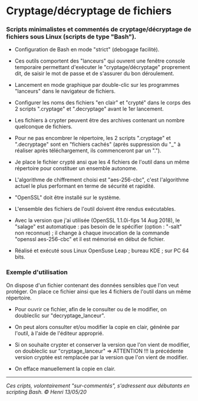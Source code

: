 # Cryptage/décryptage de fichiers

### Scripts minimalistes et commentés de cryptage/décryptage de fichiers sous Linux (scripts de type "Bash").

* Configuration de Bash en mode "strict" (debogage facilité).

* Ces outils comportent des "lanceurs" qui ouvrent une fenêtre console temporaire permettant d'exécuter le "cryptage/décryptage" proprement dit, de saisir le mot de passe et de s'assurer du bon déroulement.

* Lancement en mode graphique par double-clic sur les programmes "lanceurs" dans le navigateur de fichiers.

* Configurer les noms des fichiers "en clair" et "crypté" dans le corps des 2 scripts ".cryptage" et ".decryptage" avant le 1er lancement.

* Les fichiers à crypter peuvent être des archives contenant un nombre quelconque de fichiers.

* Pour ne pas encombrer le répertoire, les 2 scripts ".cryptage" et ".decryptage" sont en "fichiers cachés" (après suppression du "\_" à réaliser après téléchargement, ils commenceront par un ".").

* Je place le fichier crypté ansi que les 4 fichiers de l'outil dans un même répertoire pour constituer un ensemble autonome.

* L'algorithme de chiffrement choisi est "aes-256-cbc", c'est l'algorithme actuel le plus performant en terme de sécurité et rapidité.

* "OpenSSL" doit être installé sur le système.

* L'ensemble des fichiers de l'outil doivent être rendus exécutables.

* Avec la version que j'ai utilisée (OpenSSL 1.1.0i-fips  14 Aug 2018), le "salage" est automatique : pas besoin de le spécifier (option : "-salt" non reconnue) ; il change à chaque invocation de la commande "openssl aes-256-cbc" et il est mémorisé en début de fichier.

* Réalisé et exécuté sous Linux OpenSuse Leap ; bureau KDE ; sur PC 64 bits.

### Exemple d'utilisation

On dispose d'un fichier contenant des données sensibles que l'on veut protéger. On place ce fichier ainsi que les 4 fichiers de l'outil dans un même répertoire.

* Pour ouvrir ce fichier, afin de le consulter ou de le modifier, on doubleclic sur "decryptage_lanceur".

* On peut alors consulter et/ou modifier la copie en clair, générée par l'outil, à l'aide de l'éditeur approprié.

* Si on souhaite crypter et conserver la version que l'on vient de modifier, on doubleclic sur "cryptage_lanceur" => ATTENTION !!! la précédente version cryptée est remplacée par la version que l'on vient de modifier.

* On efface manuellement la copie en clair.

---
_Ces cripts, volontairement "sur-commentés", s'adressent aux débutants en scripting Bash._
_© Henri 13/05/20_

